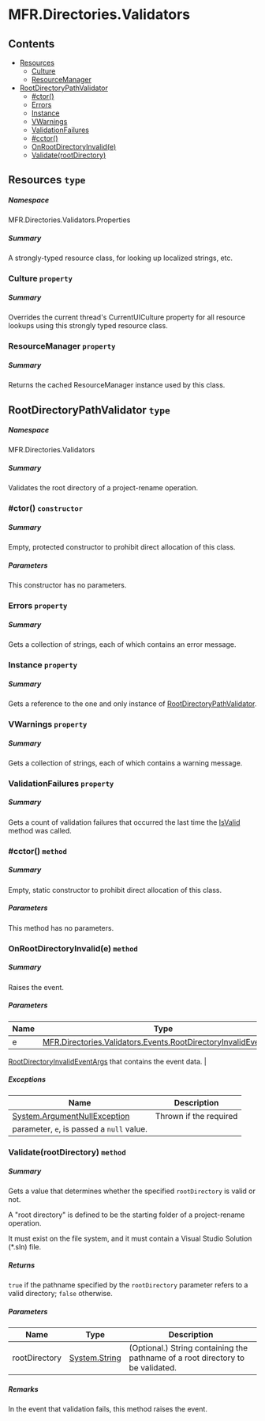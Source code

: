 <a name='assembly'></a>
# MFR.Directories.Validators

## Contents

- [Resources](#T-MFR-Directories-Validators-Properties-Resources 'MFR.Directories.Validators.Properties.Resources')
  - [Culture](#P-MFR-Directories-Validators-Properties-Resources-Culture 'MFR.Directories.Validators.Properties.Resources.Culture')
  - [ResourceManager](#P-MFR-Directories-Validators-Properties-Resources-ResourceManager 'MFR.Directories.Validators.Properties.Resources.ResourceManager')
- [RootDirectoryPathValidator](#T-MFR-Directories-Validators-RootDirectoryPathValidator 'MFR.Directories.Validators.RootDirectoryPathValidator')
  - [#ctor()](#M-MFR-Directories-Validators-RootDirectoryPathValidator-#ctor 'MFR.Directories.Validators.RootDirectoryPathValidator.#ctor')
  - [Errors](#P-MFR-Directories-Validators-RootDirectoryPathValidator-Errors 'MFR.Directories.Validators.RootDirectoryPathValidator.Errors')
  - [Instance](#P-MFR-Directories-Validators-RootDirectoryPathValidator-Instance 'MFR.Directories.Validators.RootDirectoryPathValidator.Instance')
  - [VWarnings](#P-MFR-Directories-Validators-RootDirectoryPathValidator-VWarnings 'MFR.Directories.Validators.RootDirectoryPathValidator.VWarnings')
  - [ValidationFailures](#P-MFR-Directories-Validators-RootDirectoryPathValidator-ValidationFailures 'MFR.Directories.Validators.RootDirectoryPathValidator.ValidationFailures')
  - [#cctor()](#M-MFR-Directories-Validators-RootDirectoryPathValidator-#cctor 'MFR.Directories.Validators.RootDirectoryPathValidator.#cctor')
  - [OnRootDirectoryInvalid(e)](#M-MFR-Directories-Validators-RootDirectoryPathValidator-OnRootDirectoryInvalid-MFR-Directories-Validators-Events-RootDirectoryInvalidEventArgs- 'MFR.Directories.Validators.RootDirectoryPathValidator.OnRootDirectoryInvalid(MFR.Directories.Validators.Events.RootDirectoryInvalidEventArgs)')
  - [Validate(rootDirectory)](#M-MFR-Directories-Validators-RootDirectoryPathValidator-Validate-System-String- 'MFR.Directories.Validators.RootDirectoryPathValidator.Validate(System.String)')

<a name='T-MFR-Directories-Validators-Properties-Resources'></a>
## Resources `type`

##### Namespace

MFR.Directories.Validators.Properties

##### Summary

A strongly-typed resource class, for looking up localized strings, etc.

<a name='P-MFR-Directories-Validators-Properties-Resources-Culture'></a>
### Culture `property`

##### Summary

Overrides the current thread's CurrentUICulture property for all
  resource lookups using this strongly typed resource class.

<a name='P-MFR-Directories-Validators-Properties-Resources-ResourceManager'></a>
### ResourceManager `property`

##### Summary

Returns the cached ResourceManager instance used by this class.

<a name='T-MFR-Directories-Validators-RootDirectoryPathValidator'></a>
## RootDirectoryPathValidator `type`

##### Namespace

MFR.Directories.Validators

##### Summary

Validates the root directory of a project-rename operation.

<a name='M-MFR-Directories-Validators-RootDirectoryPathValidator-#ctor'></a>
### #ctor() `constructor`

##### Summary

Empty, protected constructor to prohibit direct allocation of this class.

##### Parameters

This constructor has no parameters.

<a name='P-MFR-Directories-Validators-RootDirectoryPathValidator-Errors'></a>
### Errors `property`

##### Summary

Gets a collection of strings, each of which contains an error message.

<a name='P-MFR-Directories-Validators-RootDirectoryPathValidator-Instance'></a>
### Instance `property`

##### Summary

Gets a reference to the one and only instance of
[RootDirectoryPathValidator](#T-MFR-Directories-Validators-RootDirectoryPathValidator 'MFR.Directories.Validators.RootDirectoryPathValidator').

<a name='P-MFR-Directories-Validators-RootDirectoryPathValidator-VWarnings'></a>
### VWarnings `property`

##### Summary

Gets a collection of strings, each of which contains a warning message.

<a name='P-MFR-Directories-Validators-RootDirectoryPathValidator-ValidationFailures'></a>
### ValidationFailures `property`

##### Summary

Gets a count of validation failures that occurred the last time the
[IsValid](#M-MFR-CommandLine-Validators-Interfaces-ICommandLineValidator-IsValid 'MFR.CommandLine.Validators.Interfaces.ICommandLineValidator.IsValid')
method was called.

<a name='M-MFR-Directories-Validators-RootDirectoryPathValidator-#cctor'></a>
### #cctor() `method`

##### Summary

Empty, static constructor to prohibit direct allocation of this class.

##### Parameters

This method has no parameters.

<a name='M-MFR-Directories-Validators-RootDirectoryPathValidator-OnRootDirectoryInvalid-MFR-Directories-Validators-Events-RootDirectoryInvalidEventArgs-'></a>
### OnRootDirectoryInvalid(e) `method`

##### Summary

Raises the
[](#E-MFR-CommandLine-Validators-RootDirectoryPathValidator-RootDirectoryInvalid 'MFR.CommandLine.Validators.RootDirectoryPathValidator.RootDirectoryInvalid')
event.

##### Parameters

| Name | Type | Description |
| ---- | ---- | ----------- |
| e | [MFR.Directories.Validators.Events.RootDirectoryInvalidEventArgs](#T-MFR-Directories-Validators-Events-RootDirectoryInvalidEventArgs 'MFR.Directories.Validators.Events.RootDirectoryInvalidEventArgs') | A
[RootDirectoryInvalidEventArgs](#T-MFR-CommandLine-Validators-Events-RootDirectoryInvalidEventArgs 'MFR.CommandLine.Validators.Events.RootDirectoryInvalidEventArgs')
that contains the event data. |

##### Exceptions

| Name | Description |
| ---- | ----------- |
| [System.ArgumentNullException](http://msdn.microsoft.com/query/dev14.query?appId=Dev14IDEF1&l=EN-US&k=k:System.ArgumentNullException 'System.ArgumentNullException') | Thrown if the required
parameter, `e`, is passed a `null` value. |

<a name='M-MFR-Directories-Validators-RootDirectoryPathValidator-Validate-System-String-'></a>
### Validate(rootDirectory) `method`

##### Summary

Gets a value that determines whether the specified
`rootDirectory`
is valid or not.



A "root directory" is defined to be the starting folder of a
project-rename operation.



It must exist on the file system, and it must contain a Visual Studio
Solution (*.sln) file.

##### Returns

`true` if the pathname specified by the
`rootDirectory`
parameter refers to a valid directory;
`false`
otherwise.

##### Parameters

| Name | Type | Description |
| ---- | ---- | ----------- |
| rootDirectory | [System.String](http://msdn.microsoft.com/query/dev14.query?appId=Dev14IDEF1&l=EN-US&k=k:System.String 'System.String') | (Optional.) String containing the pathname of a root directory to be validated. |

##### Remarks

In the event that validation fails, this method raises the
[](#E-MFR-CommandLine-Validators-Interfaces-IRootDirectoryPathValidator-RootDirectoryInvalid 'MFR.CommandLine.Validators.Interfaces.IRootDirectoryPathValidator.RootDirectoryInvalid')
event.
